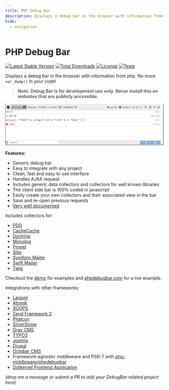 ```yaml
---
title: PHP Debug Bar
description: Displays a debug bar in the browser with information from php.
hide:
  - navigation
---
```


# PHP Debug Bar

[![Latest Stable Version](https://img.shields.io/packagist/v/php-debugbar/php-debugbar?label=Stable)](https://packagist.org/packages/maximebf/debugbar) [![Total Downloads](https://img.shields.io/packagist/dt/maximebf/debugbar?label=Downloads)](https://packagist.org/packages/php-debugbar/php-debugbar) [![License](https://img.shields.io/badge/Licence-MIT-4d9283)](https://packagist.org/packages/maximebf/debugbar) [![Tests](https://github.com/maximebf/php-debugbar/actions/workflows/run-tests.yml/badge.svg)](https://github.com/maximebf/php-debugbar/actions/workflows/run-tests.yml)

Displays a debug bar in the browser with information from php.
No more `var_dump()` in your code!

> **Note: Debug Bar is for development use only. Never install this on websites that are publicly accessible.**

![Screenshot](screenshot.png)

**Features:**

- Generic debug bar
- Easy to integrate with any project
- Clean, fast and easy to use interface
- Handles AJAX request
- Includes generic data collectors and collectors for well known libraries
- The client side bar is 100% coded in javascript
- Easily create your own collectors and their associated view in the bar
- Save and re-open previous requests
- [Very well documented](http://phpdebugbar.com/docs)

Includes collectors for:

- [PDO](http://php.net/manual/en/book.pdo.php)
- [CacheCache](http://maximebf.github.io/CacheCache/)
- [Doctrine](http://doctrine-project.org)
- [Monolog](https://github.com/Seldaek/monolog)
- [Propel](http://propelorm.org/)
- [Slim](http://slimframework.com)
- [Symfony Mailer](https://symfony.com/doc/current/mailer.html)
- [Swift Mailer](http://swiftmailer.org/)
- [Twig](http://twig.symfony.com/)

Checkout the [demo](https://github.com/maximebf/php-debugbar/tree/master/demo) for
examples and [phpdebugbar.com](http://phpdebugbar.com) for a live example.

Integrations with other frameworks:

- [Laravel](https://github.com/barryvdh/laravel-debugbar)
- [Atomik](http://atomikframework.com/docs/error-log-debug.html#debug-bar)
- [XOOPS](http://xoops.org/modules/news/article.php?storyid=6538)
- [Zend Framework 2](https://github.com/snapshotpl/ZfSnapPhpDebugBar)
- [Phalcon](https://github.com/snowair/phalcon-debugbar)
- [SilverStripe](https://github.com/lekoala/silverstripe-debugbar)
- [Grav CMS](https://getgrav.org)
- [TYPO3](https://github.com/Konafets/typo3_debugbar)
- [Joomla](https://github.com/joomla/joomla-cms/blob/4.0-dev/plugins/system/debug/debug.php)
- [Drupal](https://www.drupal.org/project/debugbar)
- [October CMS](https://github.com/rainlab/debugbar-plugin)
- Framework-agnostic middleware and PSR-7 with [php-middleware/phpdebugbar](https://github.com/php-middleware/phpdebugbar)
- [Dotkernel Frontend Application](https://github.com/dotkernel/dot-debugbar)

*(drop me a message or submit a PR to add your DebugBar related project here)*

